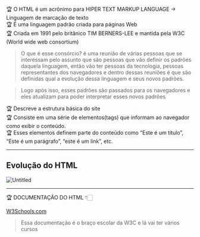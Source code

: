 <aside>
🏆 O HTML é um acrônimo para HIPER TEXT MARKUP LANGUAGE → Linguagem de marcação de texto

</aside>

<aside>
🏆 É uma linguagem padrão criada para páginas Web

</aside>

<aside>
🏆 Criada em 1991 pelo britânico TIM BERNERS-LEE e mantida pela W3C (World wide web consortium)

> O que é esse consórcio? é uma reunião de várias pessoas que se interessam pelo assunto que são pessoas que vão definir os padrões daquela linguagem, então vão ter pessoas da tecnologia, pessoas representantes dos navegadores e dentro dessas reuniões é que são definidas qual a evolução dessa linguagem e seus novos padrões.
> 

> Logo após isso, esses padrões são passados para os navegadores e eles atualizam para poder interpretar esses novos padrões
> 
</aside>

<aside>
🏆 Descreve a estrutura básica do site

</aside>

<aside>
🏆 Consiste em uma série de elementos(tags) que informam ao navegador como exibir o conteúdo.

</aside>

<aside>
🏆 Esses elementos definem parte do conteúdo como “Este é um titulo”, “Este é um parágrafo”, “este é um link”, etc.

</aside>

---

## Evolução do HTML

![Untitled](https://prod-files-secure.s3.us-west-2.amazonaws.com/3ba112f0-ff9f-452b-90da-b97c8122eae6/46b48a31-d5e6-42d5-be86-09d283fa642d/Untitled.png)

---

<aside>
🏆 DOCUMENTAÇÃO DO HTML 👇🏻

[W3Schools.com](https://www.w3schools.com/html/default.asp)

> Essa documentação é o braço escolar da W3C e lá vai ter vários cursos
> 
</aside>
